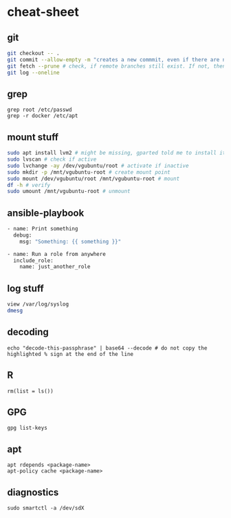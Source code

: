 # cheat-sheet

## git
```bash
git checkout -- .
git commit --allow-empty -m "creates a new commmit, even if there are no changes in the repository"
git fetch --prune # check, if remote branches still exist. If not, then remove information about origin locally
git log --oneline
```

## grep
```
grep root /etc/passwd
grep -r docker /etc/apt
```

## mount stuff
```bash
sudo apt install lvm2 # might be missing, gparted told me to install it
sudo lvscan # check if active
sudo lvchange -ay /dev/vgubuntu/root # activate if inactive
sudo mkdir -p /mnt/vgubuntu-root # create mount point
sudo mount /dev/vgubuntu/root /mnt/vgubuntu-root # mount
df -h # verify
sudo umount /mnt/vgubuntu-root # unmount
```

## ansible-playbook
```bash
- name: Print something
  debug:
    msg: "Something: {{ something }}"

- name: Run a role from anywhere
  include_role:
    name: just_another_role
```

## log stuff
```bash
view /var/log/syslog
dmesg
```
## decoding
```
echo "decode-this-passphrase" | base64 --decode # do not copy the highlighted % sign at the end of the line
```

## R
```
rm(list = ls())
```

## GPG
```
gpg list-keys
```

## apt
```
apt rdepends <package-name>
apt-policy cache <package-name>
```

## diagnostics
```
sudo smartctl -a /dev/sdX
```
